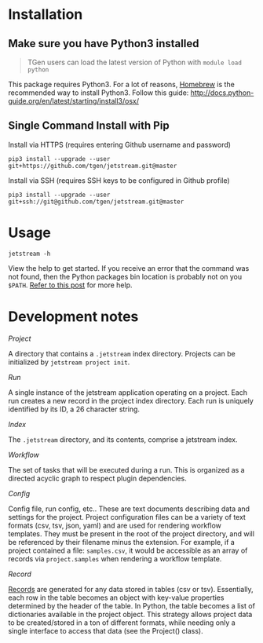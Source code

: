 
# Installation

## Make sure you have Python3 installed

> TGen users can load the latest version of Python with `module load python`

This package requires Python3. For a lot of reasons, [Homebrew](https://brew.sh) 
is the recommended way to install Python3. 
Follow this guide: http://docs.python-guide.org/en/latest/starting/install3/osx/

## Single Command Install with Pip

Install via HTTPS (requires entering Github username and password)

```shell
pip3 install --upgrade --user git+https://github.com/tgen/jetstream.git@master
```

Install via SSH (requires SSH keys to be configured in Github profile)

```shell
pip3 install --upgrade --user git+ssh://git@github.com/tgen/jetstream.git@master
```

# Usage

`jetstream -h`

View the help to get started. If you receive an error that the command was not
found, then the Python packages bin location is probably not on you `$PATH`. 
[Refer to this post](https://stackoverflow.com/questions/35898734/pip-installs-packages-successfully-but-executables-not-found-from-command-line) for more help.

# Development notes

_Project_

A directory that contains a `.jetstream` index directory. Projects can be
initialized by `jetstream project init`.

_Run_

A single instance of the jetstream application operating on a project. Each
run creates a new record in the project index directory. Each run is uniquely 
identified by its ID, a 26 character string.

_Index_

The `.jetstream` directory, and its contents, comprise a jetstream index.

_Workflow_

The set of tasks that will be executed during a run. This is organized as a
directed acyclic graph to respect plugin dependencies.

_Config_

Config file, run config, etc.. These are text documents describing data and
settings for the project. Project configuration files can be a variety of
text formats (csv, tsv, json, yaml) and are used for rendering workflow 
templates. They must be present in the root of the project directory, and 
will be referenced by their filename minus the extension. For example, if 
a project contained a file: `samples.csv`, it would be accessible as an array
of records via `project.samples` when rendering a workflow template. 

_Record_

[Records](https://en.wikipedia.org/wiki/Record_(computer_science)) are 
generated for any data stored in tables (csv or tsv). Essentially, each row 
in the table becomes an object with key-value properties determined by the 
header of the table. In Python, the table becomes a list of dictionaries
available in the project object. This strategy allows project data to be 
created/stored in a ton of different formats, while needing only a single 
interface to access that data (see the Project() class).







